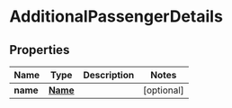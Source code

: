 
# AdditionalPassengerDetails

## Properties
Name | Type | Description | Notes
------------ | ------------- | ------------- | -------------
**name** | [**Name**](Name.md) |  |  [optional]



